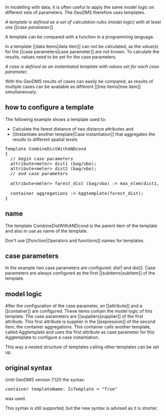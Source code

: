 In modelling with data, it is often useful to apply the same model logic on different sets of parameters. The GeoDMS therefore uses templates.

*A template is defined as a set of calculation rules (model logic) with at least one [[case parameter]].*

A template can be compared with a function in a programming language.

In a template [[data items|data item]] can not be calculated, as the value(s) for the [[case parameters|case parameter]] are not known. To calculate the results, values need to be set for the case parameters.

*A case is defined as an instantiated template with values set for each case parameter.*

With the GeoDMS results of cases can easily be compared, as results of multiple cases can be available as different [[tree items|tree item]] simultaneously.

## how to configure a template

The following example shows a template used to:

-   Calculate the farest distance of two distance attributes and
-   [[Instantiate another template|Case instantiation]] that aggregates the results to different spatial levels

<pre>
Template CombineDistWithANDcond
{
  <I>// begin case parameters</I>
  attribute&lt;meter&gt; dist1 (bag/vbo);
  attribute&lt;meter&gt; dist2 (bag/vbo);
  <I>// end case parameters</I>

  attribute&lt;meter&gt; farest_dist (bag/vbo) := max_elem(dist1, dist1);

  container aggregations := Aggtemplate(farest_dist);
}
</pre>
## name

The template CombineDistWithANDcond is the parent item of the template and also in use as name of the template.

Don't use [[function|Operators and functions]] names for templates.

## case parameters

In the example two case parameters are configured: dist1 and dist2. Case parameters are always configured as the first [[subitems|subitem]] of the template.

## model logic

After the configuration of the case parameter, an [[attribute]] and a [[container]] are configured. These items contain the model logic of this template. The case parameters are [[suppliers|supplier]] of the first attribute. This first attribute is supplier in the [[expression]] of the second item, the
container aggregations. This container calls another template, called Aggtemplate and uses the first attribute as case parameter for this Aggtemplate to
configure a case instantiation.

This way a nested structure of templates calling other templates can be set up.

## original syntax

Until GeoDMS version 7.120 the syntax:

<pre>container templateName: IsTemplate = "True" </pre>

was used.

This syntax is still supported, but the new syntax is advised as it is shorter.